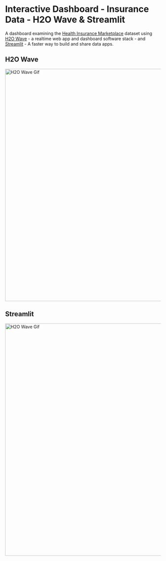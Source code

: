 # Interactive Dashboard - Insurance Data - H2O Wave & Streamlit

A dashboard examining the [Health Insurance Marketplace](https://www.kaggle.com/datasets/hhs/health-insurance-marketplace) dataset using [H2O Wave](https://github.com/h2oai/wave) - a realtime web app and dashboard software stack - and [Streamlit](https://streamlit.io/) - A faster way to build and share data apps. 

## H2O Wave 

<img width="750" alt="H2O Wave Gif" src="https://user-images.githubusercontent.com/51246969/169253313-c77b9a53-474d-4f74-9148-a9835b90031d.gif">


## Streamlit

<img width="750" alt="H2O Wave Gif" src="https://user-images.githubusercontent.com/51246969/169258085-7ecb9e55-cf22-42ec-873c-001e5783f2e2.gif">
